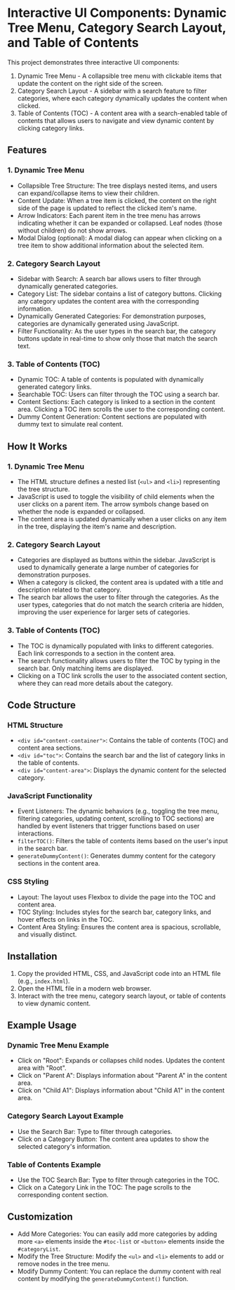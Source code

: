 # Interactive UI Components: Dynamic Tree Menu, Category Search Layout, and Table of Contents

This project demonstrates three interactive UI components:

1. Dynamic Tree Menu - A collapsible tree menu with clickable items that update the content on the right side of the screen.
2. Category Search Layout - A sidebar with a search feature to filter categories, where each category dynamically updates the content when clicked.
3. Table of Contents (TOC) - A content area with a search-enabled table of contents that allows users to navigate and view dynamic content by clicking category links.

## Features

### 1. Dynamic Tree Menu

- Collapsible Tree Structure: The tree displays nested items, and users can expand/collapse items to view their children.
- Content Update: When a tree item is clicked, the content on the right side of the page is updated to reflect the clicked item's name.
- Arrow Indicators: Each parent item in the tree menu has arrows indicating whether it can be expanded or collapsed. Leaf nodes (those without children) do not show arrows.
- Modal Dialog (optional): A modal dialog can appear when clicking on a tree item to show additional information about the selected item.

### 2. Category Search Layout

- Sidebar with Search: A search bar allows users to filter through dynamically generated categories.
- Category List: The sidebar contains a list of category buttons. Clicking any category updates the content area with the corresponding information.
- Dynamically Generated Categories: For demonstration purposes, categories are dynamically generated using JavaScript.
- Filter Functionality: As the user types in the search bar, the category buttons update in real-time to show only those that match the search text.

### 3. Table of Contents (TOC)

- Dynamic TOC: A table of contents is populated with dynamically generated category links.
- Searchable TOC: Users can filter through the TOC using a search bar.
- Content Sections: Each category is linked to a section in the content area. Clicking a TOC item scrolls the user to the corresponding content.
- Dummy Content Generation: Content sections are populated with dummy text to simulate real content.

## How It Works

### 1. Dynamic Tree Menu

- The HTML structure defines a nested list (`<ul>` and `<li>`) representing the tree structure.
- JavaScript is used to toggle the visibility of child elements when the user clicks on a parent item. The arrow symbols change based on whether the node is expanded or collapsed.
- The content area is updated dynamically when a user clicks on any item in the tree, displaying the item's name and description.

### 2. Category Search Layout

- Categories are displayed as buttons within the sidebar. JavaScript is used to dynamically generate a large number of categories for demonstration purposes.
- When a category is clicked, the content area is updated with a title and description related to that category.
- The search bar allows the user to filter through the categories. As the user types, categories that do not match the search criteria are hidden, improving the user experience for larger sets of categories.

### 3. Table of Contents (TOC)

- The TOC is dynamically populated with links to different categories. Each link corresponds to a section in the content area.
- The search functionality allows users to filter the TOC by typing in the search bar. Only matching items are displayed.
- Clicking on a TOC link scrolls the user to the associated content section, where they can read more details about the category.

## Code Structure

### HTML Structure

- `<div id="content-container">`: Contains the table of contents (TOC) and content area sections.
- `<div id="toc">`: Contains the search bar and the list of category links in the table of contents.
- `<div id="content-area">`: Displays the dynamic content for the selected category.

### JavaScript Functionality

- Event Listeners: The dynamic behaviors (e.g., toggling the tree menu, filtering categories, updating content, scrolling to TOC sections) are handled by event listeners that trigger functions based on user interactions.
- `filterTOC()`: Filters the table of contents items based on the user's input in the search bar.
- `generateDummyContent()`: Generates dummy content for the category sections in the content area.

### CSS Styling

- Layout: The layout uses Flexbox to divide the page into the TOC and content area.
- TOC Styling: Includes styles for the search bar, category links, and hover effects on links in the TOC.
- Content Area Styling: Ensures the content area is spacious, scrollable, and visually distinct.

## Installation

1. Copy the provided HTML, CSS, and JavaScript code into an HTML file (e.g., `index.html`).
2. Open the HTML file in a modern web browser.
3. Interact with the tree menu, category search layout, or table of contents to view dynamic content.

## Example Usage

### Dynamic Tree Menu Example

- Click on "Root": Expands or collapses child nodes. Updates the content area with "Root".
- Click on "Parent A": Displays information about "Parent A" in the content area.
- Click on "Child A1": Displays information about "Child A1" in the content area.

### Category Search Layout Example

- Use the Search Bar: Type to filter through categories.
- Click on a Category Button: The content area updates to show the selected category's information.

### Table of Contents Example

- Use the TOC Search Bar: Type to filter through categories in the TOC.
- Click on a Category Link in the TOC: The page scrolls to the corresponding content section.

## Customization

- Add More Categories: You can easily add more categories by adding more `<a>` elements inside the `#toc-list` or `<button>` elements inside the `#categoryList`.
- Modify the Tree Structure: Modify the `<ul>` and `<li>` elements to add or remove nodes in the tree menu.
- Modify Dummy Content: You can replace the dummy content with real content by modifying the `generateDummyContent()` function.
